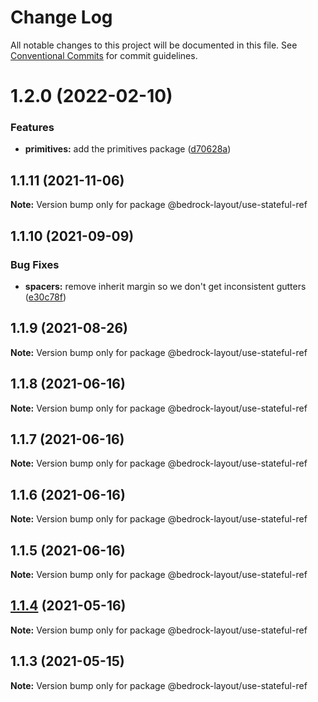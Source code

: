 # Change Log

All notable changes to this project will be documented in this file.
See [Conventional Commits](https://conventionalcommits.org) for commit guidelines.

# 1.2.0 (2022-02-10)


### Features

* **primitives:** add the primitives package ([d70628a](https://github.com/Bedrock-Layouts/Bedrock/commit/d70628ad84b1b995b17c223f510c6ab4303d8a3b))





## 1.1.11 (2021-11-06)

**Note:** Version bump only for package @bedrock-layout/use-stateful-ref





## 1.1.10 (2021-09-09)


### Bug Fixes

* **spacers:** remove inherit margin so we don't get inconsistent gutters ([e30c78f](https://github.com/Bedrock-Layouts/Bedrock/commit/e30c78f76eae5bbfd49e61df1cd479501ae0486b))





## 1.1.9 (2021-08-26)

**Note:** Version bump only for package @bedrock-layout/use-stateful-ref





## 1.1.8 (2021-06-16)

**Note:** Version bump only for package @bedrock-layout/use-stateful-ref





## 1.1.7 (2021-06-16)

**Note:** Version bump only for package @bedrock-layout/use-stateful-ref





## 1.1.6 (2021-06-16)

**Note:** Version bump only for package @bedrock-layout/use-stateful-ref





## 1.1.5 (2021-06-16)

**Note:** Version bump only for package @bedrock-layout/use-stateful-ref





## [1.1.4](https://github.com/Bedrock-Layouts/Bedrock/compare/@bedrock-layout/use-stateful-ref@1.1.3...@bedrock-layout/use-stateful-ref@1.1.4) (2021-05-16)

**Note:** Version bump only for package @bedrock-layout/use-stateful-ref





## 1.1.3 (2021-05-15)

**Note:** Version bump only for package @bedrock-layout/use-stateful-ref
